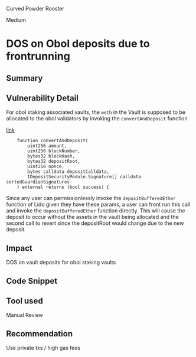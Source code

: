 Curved Powder Rooster

Medium

# DOS on Obol deposits due to frontrunning

## Summary

## Vulnerability Detail
For obol staking associated vaults, the `weth` in the Vault is supposed to be allocated to the obol validators by invoking the `convertAndDeposit` function

[link](https://github.com/sherlock-audit/2024-06-mellow/blob/26aa0445ec405a4ad637bddeeedec4efe1eba8d2/mellow-lrt/src/strategies/SimpleDVTStakingStrategy.sol#L36-L44)
```solidity
    function convertAndDeposit(
        uint256 amount,
        uint256 blockNumber,
        bytes32 blockHash,
        bytes32 depositRoot,
        uint256 nonce,
        bytes calldata depositCalldata,
        IDepositSecurityModule.Signature[] calldata sortedGuardianSignatures
    ) external returns (bool success) {
```

Since any user can permissionlessly invoke the `depositBufferedEther` function of Lido given they have these params, a user can front run this call and invoke the `depositBufferedEther` function directly. This will cause the deposit to occur without the assets in the vault being allocated and the second call to revert since the depositRoot would change due to the new deposit. 

## Impact
DOS on vault deposits for obol staking vaults

## Code Snippet

## Tool used
Manual Review

## Recommendation
Use private txs / high gas fees